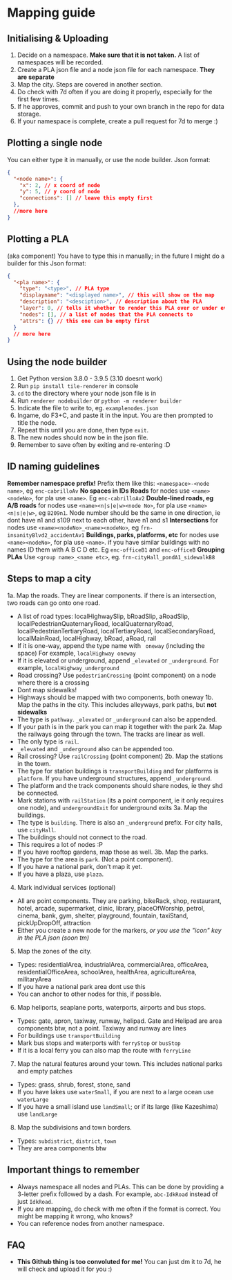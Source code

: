 # Mapping guide

## Initialising & Uploading
1. Decide on a namespace. **Make sure that it is not taken.** A list of namespaces will be recorded.
2. Create a PLA json file and a node json file for each namespace. **They are separate**
3. Map the city. Steps are covered in another section.
4. Do check with 7d often if you are doing it properly, especially for the first few times.
5. If he approves, commit and push to your own branch in the repo for data storage.
6. If your namespace is complete, create a pull request for 7d to merge :)

## Plotting a single node
You can either type it in manually, or use the node builder.
Json format:
```json
{
  "<node name>": {
    "x": 2, // x coord of node
    "y": 5, // y coord of node
    "connections": [] // leave this empty first
  },
  //more here
}
```

## Plotting a PLA
(aka component)
You have to type this in manually; in the future I might do a builder for this
Json format:
```json
{
  "<pla name>": {
    "type": "<type>", // PLA type
    "displayname": "<displayed name>", // this will show on the map
    "description": "<desciption>", // description about the PLA
    "layer": 0, // tells it whether to render this PLA over or under everything else. Default is 0
    "nodes": [], // a list of nodes that the PLA connects to
    "attrs": {} // this one can be empty first
  }
  // more here
}
```

## Using the node builder
1. Get Python version 3.8.0 - 3.9.5 (3.10 doesnt work)
2. Run `pip install tile-renderer` in console
3. `cd` to the directory where your node json file is in
4. Run `renderer nodebuilder` or `python -m renderer builder`
5. Indicate the file to write to, eg. `examplenodes.json`
6. Ingame, do F3+C, and paste it in the input. You are then prompted to title the node.
7. Repeat this until you are done, then type `exit`.
8. The new nodes should now be in the json file.
9. Remember to save often by exiting and re-entering :D

## ID naming guidelines
**Remember namespace prefix!** Prefix them like this: `<namespace>-<node name>`, eg `enc-cabrilloAv`
**No spaces in IDs**
**Roads** for nodes use `<name><nodeNo>`, for pla use `<name>`. Eg `enc-cabrilloAv2`
**Double-lined roads, eg A/B roads** for nodes use `<name><n|s|e|w><node No>`, for pla use `<name><n|s|e|w>`, eg `B209n1`. Node number should be the same in one direction, ie dont have n1 and s109 next to each other, have n1 and s1
**Intersections** for nodes use `<name><nodeNo>_<name><nodeNo>`, eg `frn-insanityBlvd2_accidentAv1`
**Buildings, parks, platforms, etc** for nodes use `<name><nodeNo>`, for pla use `<name>`. if you have similar buildings with no names ID them with A B C D etc. Eg `enc-officeB1` and `enc-officeB`
**Grouping PLAs** Use `<group name>_<name etc>`, eg. `frn-cityHall_pondA1_sidewalkB8`

## Steps to map a city
1a. Map the roads. They are linear components. if there is an intersection, two roads can go onto one road.
- A list of road types: localHighwaySlip, bRoadSlip, aRoadSlip, localPedestrianQuaternaryRoad, localQuaternaryRoad, localPedestrianTertiaryRoad, localTertiaryRoad, localSecondaryRoad, localMainRoad, localHighway, bRoad, aRoad, rail
- If it is one-way, append the type name with ` oneway` (including the space) For example, `localHighway oneway`
- If it is elevated or underground, append `_elevated` or `_underground`. For example, `localHighway_underground`
- Road crossing? Use `pedestrianCrossing` (point component) on a node where there is a crossing
- Dont map sidewalks!
- Highways should be mapped with two components, both oneway
1b. Map the paths in the city. This includes alleyways, park paths, but **not sidewalks**
- The type is `pathway`. `_elevated` or `_underground` can also be appended.
-  If your path is in the park you can map it together with the park
2a. Map the railways going through the town. The tracks are linear as well. 
- The only type is `rail`.
- `_elevated` and `_underground` also can be appended too.
- Rail crossing? Use `railCrossing` (point component)
2b. Map the stations in the town.
- The type for station buildings is `transportBuilding` and for platforms is `platform`. If you have underground structures, append `_underground`.
- The platform and the track components should share nodes, ie they shd be connected.
- Mark stations with `railStation` (its a point component, ie it only requires one node), and `undergroundExit` for underground exits
3a. Map the buildings.
- The type is `building`. There is also an `_underground` prefix. For city halls, use `cityHall`.
- The buildings should not connect to the road.
- This requires a lot of nodes :P
- If you have rooftop gardens, map those as well.
3b. Map the parks.
- The type for the area is `park`. (Not a point component).
- If you have a national park, don't map it yet.
- If you have a plaza, use `plaza`.
4. Mark individual services (optional)
- All are point components. They are parking, bikeRack, shop, restaurant, hotel, arcade, supermarket, clinic, library, placeOfWorship, petrol, cinema, bank, gym, shelter, playground, fountain, taxiStand, pickUpDropOff, attraction
- Either you create a new node for the markers, _or you use the "icon" key in the PLA json (soon tm)_
5. Map the zones of the city.
- Types: residentialArea, industrialArea, commercialArea, officeArea, residentialOfficeArea, schoolArea, healthArea, agricultureArea, militaryArea
- If you have a national park area dont use this
- You can anchor to other nodes for this, if possible.
6. Map heliports, seaplane ports, waterports, airports and bus stops.
- Types: gate, apron, taxiway, runway, helipad. Gate and Helipad are area components btw, not a point. Taxiway and runway are lines
- For buildings use `transportBuilding`
- Mark bus stops and waterports with `ferryStop` or `busStop`
- If it is a local ferry you can also map the route with `ferryLine`
7. Map the natural features around your town. This includes national parks and empty patches
- Types: grass, shrub, forest, stone, sand
- If you have lakes use `waterSmall`, if you are next to a large ocean use `waterLarge`
- If you have a small island use `landSmall`; or if its large (like Kazeshima) use `landLarge`
8. Map the subdivisions and town borders. 
- Types: `subdistrict`, `district`, `town`
- They are area components btw

## Important things to remember
- Always namespace all nodes and PLAs. This can be done by providing a 3-letter prefix followed by a dash. For example, `abc-IdkRoad` instead of just `IdkRoad`.
- If you are mapping, do check with me often if the format is correct. You might be mapping it wrong, who knows?
- You can reference nodes from another namespace.

## FAQ
* **This Github thing is too convoluted for me!** You can just dm it to 7d, he will check and upload it for you :)
